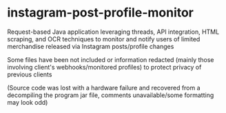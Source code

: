 # instagram-post-profile-monitor
Request-based Java application leveraging threads, API integration, HTML scraping, and OCR techniques to monitor and notify users of limited merchandise released via Instagram posts/profile changes

Some files have been not included or information redacted (mainly those involving client's webhooks/monitored profiles) to protect privacy of previous clients

(Source code was lost with a hardware failure and recovered from a decompiling the program jar file, comments unavailable/some formatting may look odd)
